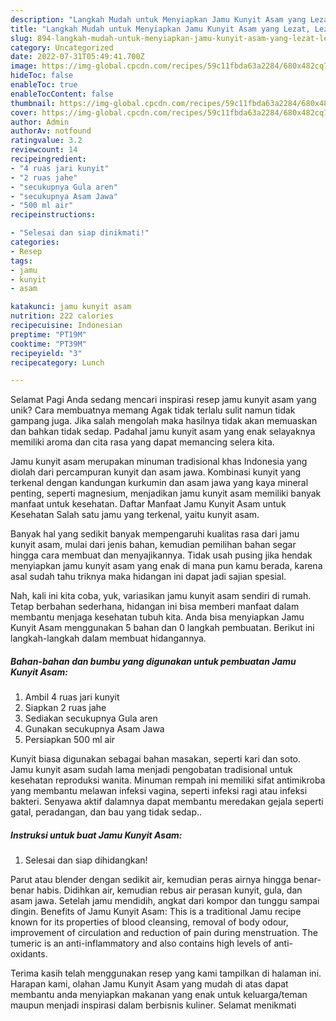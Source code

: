```yaml
---
description: "Langkah Mudah untuk Menyiapkan Jamu Kunyit Asam yang Lezat, Lezat"
title: "Langkah Mudah untuk Menyiapkan Jamu Kunyit Asam yang Lezat, Lezat"
slug: 894-langkah-mudah-untuk-menyiapkan-jamu-kunyit-asam-yang-lezat-lezat
category: Uncategorized
date: 2022-07-31T05:49:41.700Z
image: https://img-global.cpcdn.com/recipes/59c11fbda63a2284/680x482cq70/jamu-kunyit-asam-foto-resep-utama.jpg
hideToc: false
enableToc: true
enableTocContent: false
thumbnail: https://img-global.cpcdn.com/recipes/59c11fbda63a2284/680x482cq70/jamu-kunyit-asam-foto-resep-utama.jpg
cover: https://img-global.cpcdn.com/recipes/59c11fbda63a2284/680x482cq70/jamu-kunyit-asam-foto-resep-utama.jpg
author: Admin
authorAv: notfound
ratingvalue: 3.2
reviewcount: 14
recipeingredient:
- "4 ruas jari kunyit"
- "2 ruas jahe"
- "secukupnya Gula aren"
- "secukupnya Asam Jawa"
- "500 ml air"
recipeinstructions:

- "Selesai dan siap dinikmati!"
categories:
- Resep
tags:
- jamu
- kunyit
- asam

katakunci: jamu kunyit asam 
nutrition: 222 calories
recipecuisine: Indonesian
preptime: "PT19M"
cooktime: "PT39M"
recipeyield: "3"
recipecategory: Lunch

---
```



Selamat Pagi Anda sedang mencari inspirasi resep jamu kunyit asam yang unik? Cara membuatnya memang Agak tidak terlalu sulit namun tidak gampang juga. Jika salah mengolah maka hasilnya tidak akan memuaskan dan bahkan tidak sedap. Padahal jamu kunyit asam yang enak selayaknya memiliki aroma dan cita rasa yang dapat memancing selera kita.


Jamu kunyit asam merupakan minuman tradisional khas Indonesia yang diolah dari percampuran kunyit dan asam jawa. Kombinasi kunyit yang terkenal dengan kandungan kurkumin dan asam jawa yang kaya mineral penting, seperti magnesium, menjadikan jamu kunyit asam memiliki banyak manfaat untuk kesehatan. Daftar Manfaat Jamu Kunyit Asam untuk Kesehatan Salah satu jamu yang terkenal, yaitu kunyit asam.

Banyak hal yang sedikit banyak mempengaruhi kualitas rasa dari jamu kunyit asam, mulai dari jenis bahan, kemudian pemilihan bahan segar hingga cara membuat dan menyajikannya. Tidak usah pusing jika hendak menyiapkan jamu kunyit asam yang enak di mana pun kamu berada, karena asal sudah tahu triknya maka hidangan ini dapat jadi sajian spesial.


Nah, kali ini kita coba, yuk, variasikan jamu kunyit asam sendiri di rumah. Tetap berbahan sederhana, hidangan ini bisa memberi manfaat dalam membantu menjaga kesehatan tubuh kita. Anda bisa menyiapkan Jamu Kunyit Asam menggunakan 5 bahan dan 0 langkah pembuatan. Berikut ini langkah-langkah dalam membuat hidangannya.

<!--inarticleads1-->

##### Bahan-bahan dan bumbu yang digunakan untuk pembuatan Jamu Kunyit Asam:

1. Ambil 4 ruas jari kunyit
1. Siapkan 2 ruas jahe
1. Sediakan secukupnya Gula aren
1. Gunakan secukupnya Asam Jawa
1. Persiapkan 500 ml air


Kunyit biasa digunakan sebagai bahan masakan, seperti kari dan soto. Jamu kunyit asam sudah lama menjadi pengobatan tradisional untuk kesehatan reproduksi wanita. Minuman rempah ini memiliki sifat antimikroba yang membantu melawan infeksi vagina, seperti infeksi ragi atau infeksi bakteri. Senyawa aktif dalamnya dapat membantu meredakan gejala seperti gatal, peradangan, dan bau yang tidak sedap.. 

<!--inarticleads2-->

##### Instruksi untuk buat Jamu Kunyit Asam:


1. Selesai dan siap dihidangkan!

Parut atau blender dengan sedikit air, kemudian peras airnya hingga benar-benar habis. Didihkan air, kemudian rebus air perasan kunyit, gula, dan asam jawa. Setelah jamu mendidih, angkat dari kompor dan tunggu sampai dingin. Benefits of Jamu Kunyit Asam: This is a traditional Jamu recipe known for its properties of blood cleansing, removal of body odour, improvement of circulation and reduction of pain during menstruation. The tumeric is an anti-inflammatory and also contains high levels of anti-oxidants. 

Terima kasih telah menggunakan resep yang kami tampilkan di halaman ini. Harapan kami, olahan Jamu Kunyit Asam yang mudah di atas dapat membantu anda menyiapkan makanan yang enak untuk keluarga/teman maupun menjadi inspirasi dalam berbisnis kuliner. Selamat menikmati
